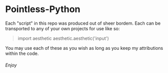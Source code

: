 # Pointless-Python

Each "script" in this repo was produced out of sheer bordem.
Each can be transported to any of your own projects for use like so:

> import aesthetic
> aesthetic.aesthetic('input')

You may use each of these as you wish as long as you keep my attributions within the code.

###### Enjoy
